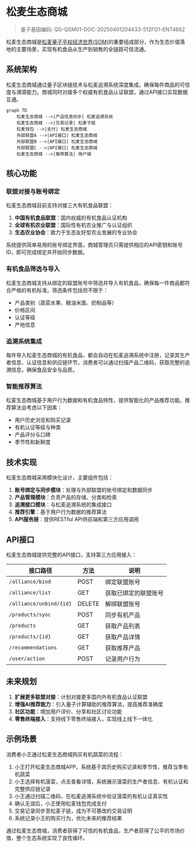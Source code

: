 # 松麦生态商城

> 量子基因编码: QG-QSM01-DOC-20250401204433-512FD1-ENT4662


松麦生态商城是[松麦量子平权经济世界(SOM)](som_top.md)的重要组成部分，作为生态价值落地的主要场景，实现有机食品从生产到销售的全链路可信流通。

## 系统架构

松麦生态商城通过量子区块链技术与松麦追溯系统深度集成，确保每件商品的可信度与溯源能力。商城同时对接多个权威有机食品认证联盟，通过API接口实现数据互通。

```mermaid
graph TD
    松麦生态商城 -->|产品信息同步| 松麦追溯系统
    松麦生态商城 -->|交易记录| 松麦子链
    松麦钱包 -->|支付| 松麦生态商城
    外部联盟A -->|API接口| 松麦生态商城
    外部联盟B -->|API接口| 松麦生态商城
    外部联盟C -->|API接口| 松麦生态商城
    松麦生态商城 -->|推荐算法| 用户端
```

## 核心功能

### 联盟对接与账号绑定

松麦生态商城目前支持对接三大有机食品联盟：

1. **中国有机食品联盟**：国内权威的有机食品认证机构
2. **全球有机农业联盟**：国际性有机农业推广与认证组织
3. **生态农业协会**：致力于生态友好型农业发展的专业协会

系统提供简单易用的账号绑定界面，商城管理员只需提供相应的API密钥和账号ID，即可完成绑定并开始同步数据。

### 有机食品筛选与导入

松麦生态商城支持从绑定的联盟账号中筛选并导入有机食品，确保每一件商品都符合严格的有机标准。筛选条件包括但不限于：

- 产品类别（蔬菜水果、粮油米面、奶制品等）
- 价格区间
- 认证等级
- 产地信息

### 追溯系统集成

每件导入松麦生态商城的有机食品，都会自动在松麦追溯系统中注册，记录其生产者信息、认证信息和供应链环节，消费者可以通过扫描产品二维码，获取完整的追溯信息，确保食品安全与品质。

### 智能推荐算法

松麦生态商城基于用户行为数据和有机食品特性，提供智能化的产品推荐功能。推荐算法会考虑以下因素：

- 用户历史浏览和购买记录
- 有机认证等级与种类
- 产品评分与口碑
- 季节性和新鲜度

## 技术实现

松麦生态商城采用模块化设计，主要组件包括：

1. **账号绑定与同步模块**：处理与外部联盟的账号绑定和数据同步
2. **产品管理模块**：负责产品的存储、分类和检索
3. **追溯接口模块**：与松麦追溯系统的集成接口
4. **推荐引擎**：基于用户行为数据的推荐算法
5. **API服务层**：提供RESTful API供前端和第三方应用调用

## API接口

松麦生态商城提供完整的API接口，支持第三方应用接入：

| 接口路径 | 方法 | 说明 |
|---------|------|------|
| `/alliance/bind` | POST | 绑定联盟账号 |
| `/alliance/list` | GET | 获取已绑定的联盟账号 |
| `/alliance/unbind/{id}` | DELETE | 解绑联盟账号 |
| `/products/sync` | POST | 同步有机产品 |
| `/products` | GET | 获取产品列表 |
| `/products/{id}` | GET | 获取产品详情 |
| `/recommendations` | GET | 获取推荐产品 |
| `/user/action` | POST | 记录用户行为 |

## 未来规划

1. **扩展更多联盟对接**：计划对接更多国内外有机食品认证联盟
2. **增强AI推荐能力**：引入量子计算辅助的推荐算法，提高推荐准确度
3. **社区功能**：增加用户评价、分享和社区讨论功能
4. **零售终端接入**：支持线下零售终端接入，实现线上线下一体化

## 示例场景

消费者小王通过松麦生态商城购买有机蔬菜的流程：

1. 小王打开松麦生态商城APP，系统基于其历史购买记录和季节性，推荐当季有机蔬菜
2. 小王选择有机菠菜，点击查看详情，系统展示菠菜的生产者信息、有机认证和完整供应链记录
3. 小王通过扫描二维码，在松麦追溯系统中验证菠菜的有机认证真实性
4. 确认无误后，小王使用松麦钱包完成支付
5. 交易记录同步至松麦子链，成为不可篡改的交易证明
6. 系统记录小王的购买行为，优化未来的推荐结果

通过松麦生态商城，消费者获得了可信的有机食品，生产者获得了公平的市场价值，整个生态系统实现了良性循环。 